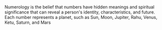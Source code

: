 Numerology is the belief that numbers have hidden meanings and spiritual significance that can reveal a person's identity, characteristics, and future. Each number represents a planet, such as Sun, Moon, Jupiter, Rahu, Venus, Ketu, Saturn, and Mars
